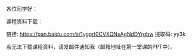 各位同学好：

课程资料下载：

链接: https://pan.baidu.com/s/1ygprI0CVXQNsAgNdDYrgbw 提取码: yy3k

若无法下载课程资料，请发邮件通知我（邮箱地址在第一堂课的PPT中）。